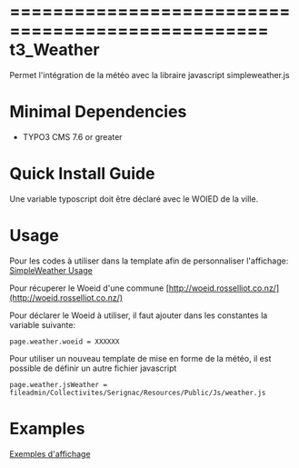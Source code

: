 ==================================================
t3_Weather
==================================================

Permet l'intégration de la météo avec la libraire javascript simpleweather.js

Minimal Dependencies
====================

* TYPO3 CMS 7.6 or greater

Quick Install Guide
===================

Une variable typoscript doit être déclaré avec le WOIED de la ville.

Usage
===================
Pour les codes à utiliser dans la template afin de personnaliser l'affichage:
[SimpleWeather Usage](http://simpleweatherjs.com/#usage)

Pour récuperer le Woeid d'une commune
[http://woeid.rosselliot.co.nz/](http://woeid.rosselliot.co.nz/)

Pour déclarer le Woeid à utiliser, il faut ajouter dans les constantes la variable suivante:
```
page.weather.woeid = XXXXXX
```
Pour utiliser un nouveau template de mise en forme de la météo, il est possible de définir un autre fichier javascript
```
page.weather.jsWeather = fileadmin/Collectivites/Serignac/Resources/Public/Js/weather.js
```
Examples
===================
[Exemples d'affichage](https://github.com/CDG47-Dev/t3_Weather/tree/master/Examples)
